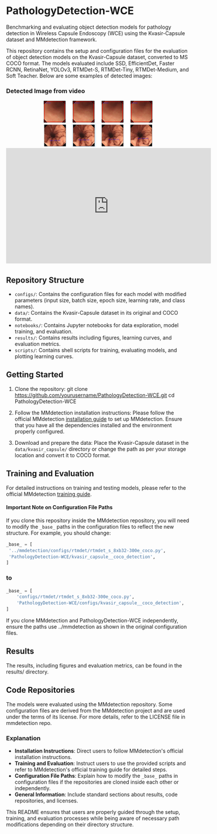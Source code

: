 # PathologyDetection-WCE
Benchmarking and evaluating object detection models for pathology detection in Wireless Capsule Endoscopy (WCE) using the Kvasir-Capsule dataset and MMdetection framework.

This repository contains the setup and configuration files for the evaluation of object detection models on the Kvasir-Capsule dataset, converted to MS COCO format. The models evaluated include SSD, EfficientDet, Faster RCNN, RetinaNet, YOLOv3, RTMDet-S, RTMDet-Tiny, RTMDet-Medium, and Soft Teacher.
Below are some examples of detected images:

### Detected Image from video

<div align="center">
  <img src="results/test/test_from_normal_video.jpg" alt="SSD Detected Image 1" width="300"/>
</div>
<div align="center">
  <img src="results/test/test_on_blood_fresh.jpg" alt="SSD Detected Image 1" width="300"/>
</div>
<div align="center">
  <iframe width="560" height="315" src="https://www.youtube.com/shorts/yOyipdsG7_c" frameborder="0" allow="accelerometer; autoplay; encrypted-media; gyroscope; picture-in-picture" allowfullscreen></iframe>
</div>

## Repository Structure

- `configs/`: Contains the configuration files for each model with modified parameters (input size, batch size, epoch size, learning rate, and class names).
- `data/`: Contains the Kvasir-Capsule dataset in its original and COCO format.
- `notebooks/`: Contains Jupyter notebooks for data exploration, model training, and evaluation.
- `results/`: Contains results including figures, learning curves, and evaluation metrics.
- `scripts/`: Contains shell scripts for training, evaluating models, and plotting learning curves.

## Getting Started

1. Clone the repository:
    git clone https://github.com/yourusername/PathologyDetection-WCE.git
    cd PathologyDetection-WCE
2. Follow the MMdetection installation instructions:
Please follow the official MMdetection [installation guide](https://github.com/open-mmlab/mmdetection/blob/master/docs/en/get_started.md#installation) to set up MMdetection. Ensure that you have all the dependencies installed and the environment properly configured.

3. Download and prepare the data:
Place the Kvasir-Capsule dataset in the `data/kvasir_capsule/` directory or change the path as per your storage location and convert it to COCO format.

## Training and Evaluation
For detailed instructions on training and testing models, please refer to the official MMdetection [training guide](https://github.com/open-mmlab/mmdetection/blob/master/docs/en/get_started.md#train-test-and-inference).

#### Important Note on Configuration File Paths

If you clone this repository inside the MMdetection repository, you will need to modify the `_base_` paths in the configuration files to reflect the new structure. For example, you should change:

```python
_base_ = [
 '../mmdetection/configs/rtmdet/rtmdet_s_8xb32-300e_coco.py',
 'PathologyDetection-WCE/kvasir_capsule__coco_detection',
]
```
### to
```python
_base_ = [
    'configs/rtmdet/rtmdet_s_8xb32-300e_coco.py',
    'PathologyDetection-WCE/configs/kvasir_capsule__coco_detection',
]
```
If you clone MMdetection and PathologyDetection-WCE independently, ensure the paths use ../mmdetection as shown in the original configuration files.

## Results
The results, including figures and evaluation metrics, can be found in the results/ directory.

## Code Repositories
The models were evaluated using the MMdetection repository. Some configuration files are derived from the MMdetection project and are used under the terms of its license. For more details, refer to the LICENSE file in mmdetection repo.

### Explanation

- **Installation Instructions**: Direct users to follow MMdetection's official installation instructions.
- **Training and Evaluation**: Instruct users to use the provided scripts and refer to MMdetection's official training guide for detailed steps.
- **Configuration File Paths**: Explain how to modify the `_base_` paths in configuration files if the repositories are cloned inside each other or independently.
- **General Information**: Include standard sections about results, code repositories, and licenses.

This README ensures that users are properly guided through the setup, training, and evaluation processes while being aware of necessary path modifications depending on their directory structure.
